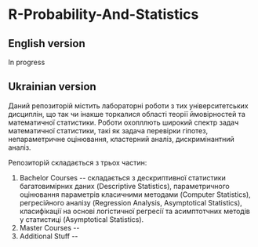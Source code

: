 # R-Probability-And-Statistics

## English version

In progress

## Ukrainian version

Даний репозиторій містить лабораторні роботи з тих університетських дисциплін, що так чи інакше торкалися області теорії ймовірностей та математичної статистики. Роботи охопллють широкий спектр задач математичної статистики, такі як задача перевірки гіпотез, непараметричне оцінювання, кластерний аналіз, дискримінантний аналіз.

Репозиторій складається з трьох частин:

1. Bachelor Courses -- складається з дескриптивної статистики багатовимірних даних (Descriptive Statistics), параметричного оцінювання параметрів класичними методами (Computer Statistics), регресійного аналізу (Regression Analysis, Asymptotical Statistics), класифікації на основі логістичної регресії та асимптотчних методів у статистиці (Asymptotical Statistics).
2. Master Courses -- 
3. Additional Stuff -- 
